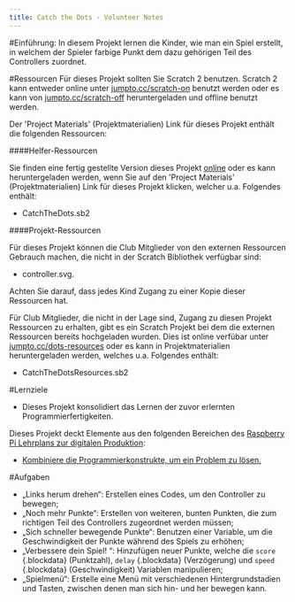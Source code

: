```yaml
---
title: Catch the Dots - Volunteer Notes
---
```


#Einführung:
In diesem Projekt lernen die Kinder, wie man ein Spiel erstellt, in welchem der Spieler farbige Punkt dem dazu gehörigen Teil des Controllers zuordnet.

#Ressourcen
Für dieses Projekt sollten Sie Scratch 2 benutzen. Scratch 2 kann entweder online unter [jumpto.cc/scratch-on](http://jumpto.cc/scratch-on) benutzt werden oder es kann von [jumpto.cc/scratch-off](http://jumpto.cc/scratch-off) heruntergeladen und offline benutzt werden.

Der 'Project Materials' (Projektmaterialien) Link für dieses Projekt enthält die folgenden Ressourcen:

####Helfer-Ressourcen

Sie finden eine fertig gestellte Version dieses Projekt <a href="http://scratch.mit.edu/projects/44942820/#editor">online</a> oder es kann heruntergeladen werden, wenn Sie auf den 'Project Materials' (Projektmaterialien) Link für dieses Projekt klicken, welcher u.a. Folgendes enthält:

+ CatchTheDots.sb2

####Projekt-Ressourcen

Für dieses Projekt können die Club Mitglieder von den externen Ressourcen Gebrauch machen, die nicht in der Scratch Bibliothek verfügbar sind:

+ controller.svg.

Achten Sie darauf, dass jedes Kind Zugang zu einer Kopie dieser Ressourcen hat.

Für Club Mitglieder, die nicht in der Lage sind, Zugang zu diesen Projekt Ressourcen zu erhalten, gibt es ein Scratch Projekt bei dem die externen Ressourcen bereits hochgeladen wurden. Dies ist online verfübar unter [jumpto.cc/dots-resources](http://jumpto.cc/dots-resources) oder es kann in Projektmaterialien heruntergeladen werden, welches u.a. Folgendes enthält:

+ CatchTheDotsResources.sb2 

#Lernziele
+ Dieses Projekt konsolidiert das Lernen der zuvor erlernten Programmierfertigkeiten.

Dieses Projekt deckt Elemente aus den folgenden Bereichen des [Raspberry Pi Lehrplans zur digitalen Produktion](http://rpf.io/curriculum):

+ [Kombiniere die Programmierkonstrukte, um ein Problem zu lösen.](https://www.raspberrypi.org/curriculum/programming/builder)

#Aufgaben
+ „Links herum drehen“: Erstellen eines Codes, um den Controller zu bewegen;
+ „Noch mehr Punkte“: Erstellen von weiteren, bunten Punkten, die zum richtigen Teil des Controllers zugeordnet werden müssen;
+ „Sich schneller bewegende Punkte“: Benutzen einer Variable, um die Geschwindigkeit der Punkte während des Spiels zu erhöhen;
+ „Verbessere dein Spiel! “: Hinzufügen neuer Punkte, welche die `score` {.blockdata} (Punktzahl), `delay` {.blockdata} (Verzögerung) und `speed` {.blockdata} (Geschwindigkeit) Variablen manipulieren;
+ „Spielmenü“: Erstelle eine Menü mit verschiedenen Hintergrundstadien und Tasten, zwischen denen man sich hin- und her bewegen kann.
